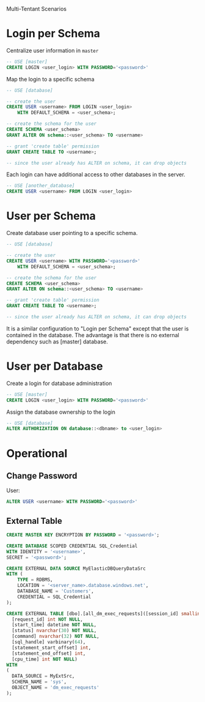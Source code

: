 Multi-Tentant Scenarios


Login per Schema
==================

Centralize user information in `master`

```sql
-- USE [master]
CREATE LOGIN <user_login> WITH PASSWORD='<password>'
```

Map the login to a specific schema

```sql
-- USE [database]

-- create the user
CREATE USER <username> FROM LOGIN <user_login>
    WITH DEFAULT_SCHEMA = <user_schema>;

-- create the schema for the user
CREATE SCHEMA <user_schema> 
GRANT ALTER ON schema::<user_schema> TO <username>

-- grant 'create table' permission
GRANT CREATE TABLE TO <username>;

-- since the user already has ALTER on schema, it can drop objects
```

Each login can have additional access to other databases in the server. 

```sql
-- USE [another_database]
CREATE USER <username> FROM LOGIN <user_login>
```

User per Schema
=================

Create database user pointing to a specific schema.

```sql
-- USE [database]

-- create the user
CREATE USER <username> WITH PASSWORD='<password>'
    WITH DEFAULT_SCHEMA = <user_schema>;

-- create the schema for the user
CREATE SCHEMA <user_schema> 
GRANT ALTER ON schema::<user_schema> TO <username>

-- grant 'create table' permission
GRANT CREATE TABLE TO <username>;

-- since the user already has ALTER on schema, it can drop objects
```

It is a similar configuration to "Login per Schema" except that the user is contained in the database. The advantage is that there is no external dependency such as [master] database. 


User per Database
==================

Create a login for database administration

```sql
-- USE [master]
CREATE LOGIN <user_login> WITH PASSWORD='<password>'
```

Assign the database ownership to the login

```sql
-- USE [database]
ALTER AUTHORIZATION ON database::<dbname> to <user_login>
```

Operational
============

## Change Password ##

User:

```sql
ALTER USER <username> WITH PASSWORD='<password>'
```

## External Table ##

```sql
CREATE MASTER KEY ENCRYPTION BY PASSWORD = '<password>';

CREATE DATABASE SCOPED CREDENTIAL SQL_Credential  
WITH IDENTITY = '<username>',
SECRET = '<password>';

CREATE EXTERNAL DATA SOURCE MyElasticDBQueryDataSrc 
WITH (
    TYPE = RDBMS, 
    LOCATION = '<server_name>.database.windows.net', 
    DATABASE_NAME = 'Customers', 
    CREDENTIAL = SQL_Credential 
);

CREATE EXTERNAL TABLE [dbo].[all_dm_exec_requests]([session_id] smallint NOT NULL,  
  [request_id] int NOT NULL,  
  [start_time] datetime NOT NULL,   
  [status] nvarchar(30) NOT NULL,  
  [command] nvarchar(32) NOT NULL,  
  [sql_handle] varbinary(64),  
  [statement_start_offset] int,  
  [statement_end_offset] int,  
  [cpu_time] int NOT NULL)  
WITH  
(  
  DATA_SOURCE = MyExtSrc,  
  SCHEMA_NAME = 'sys',  
  OBJECT_NAME = 'dm_exec_requests'
);   
```